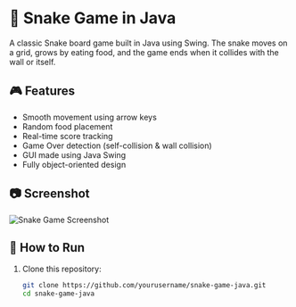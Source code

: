 # 🐍 Snake Game in Java

A classic Snake board game built in Java using Swing. The snake moves on a grid, grows by eating food, and the game ends when it collides with the wall or itself.

## 🎮 Features

- Smooth movement using arrow keys
- Random food placement
- Real-time score tracking
- Game Over detection (self-collision & wall collision)
- GUI made using Java Swing
- Fully object-oriented design

## 📷 Screenshot

![Snake Game Screenshot](screenshot.png) <!-- Replace with your screenshot image if you add one -->

## 🚀 How to Run

1. Clone this repository:
   ```bash
   git clone https://github.com/yourusername/snake-game-java.git
   cd snake-game-java
